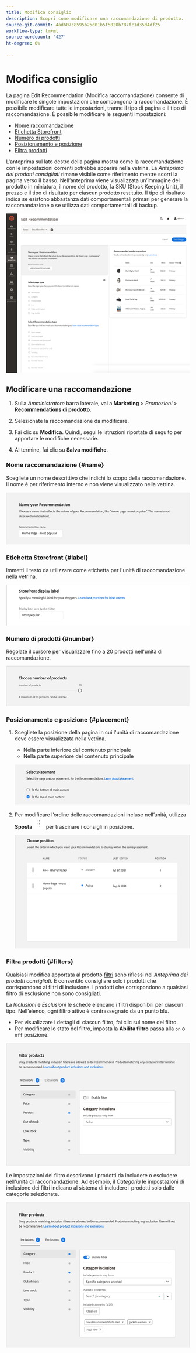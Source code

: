```yaml
---
title: Modifica consiglio
description: Scopri come modificare una raccomandazione di prodotto.
source-git-commit: 4ad607c8595b25d01b5f5020b787fc1d35d4df25
workflow-type: tm+mt
source-wordcount: '427'
ht-degree: 0%

---
```


# Modifica consiglio

La pagina Edit Recommendation (Modifica raccomandazione) consente di modificare le singole impostazioni che compongono la raccomandazione. È possibile modificare tutte le impostazioni, tranne il tipo di pagina e il tipo di raccomandazione. È possibile modificare le seguenti impostazioni:

- [Nome raccomandazione](#name)
- [Etichetta Storefront](#label)
- [Numero di prodotti](#number)
- [Posizionamento e posizione](#placement)
- [Filtra prodotti](#filters)

L&#39;anteprima sul lato destro della pagina mostra come la raccomandazione con le impostazioni correnti potrebbe apparire nella vetrina. La _Anteprima dei prodotti consigliati_ rimane visibile come riferimento mentre scorri la pagina verso il basso. Nell’anteprima viene visualizzata un’immagine del prodotto in miniatura, il nome del prodotto, la SKU (Stock Keeping Unit), il prezzo e il tipo di risultato per ciascun prodotto restituito. Il tipo di risultato indica se esistono abbastanza dati comportamentali primari per generare la raccomandazione o se utilizza dati comportamentali di backup.

![Modifica Recommendations](assets/edit-recommendation.png)

## Modificare una raccomandazione

1. Sulla _Amministratore_ barra laterale, vai a **Marketing** > _Promozioni_ > **Recommendations di prodotto**.

1. Selezionate la raccomandazione da modificare.

1. Fai clic su **Modifica**. Quindi, segui le istruzioni riportate di seguito per apportare le modifiche necessarie.

1. Al termine, fai clic su **Salva modifiche**.

### Nome raccomandazione {#name}

Scegliete un nome descrittivo che indichi lo scopo della raccomandazione. Il nome è per riferimento interno e non viene visualizzato nella vetrina.

![Modifica nome](assets/edit-name.png)

### Etichetta Storefront {#label}

Immetti il testo da utilizzare come etichetta per l&#39;unità di raccomandazione nella vetrina.

![Modifica etichetta](assets/edit-storefront-label.png)

### Numero di prodotti {#number}

Regolate il cursore per visualizzare fino a 20 prodotti nell&#39;unità di raccomandazione.

![Modifica il numero di prodotti](assets/edit-number-of-products.png)

### Posizionamento e posizione {#placement}

1. Scegliete la posizione della pagina in cui l&#39;unità di raccomandazione deve essere visualizzata nella vetrina.

   - Nella parte inferiore del contenuto principale
   - Nella parte superiore del contenuto principale

   ![Modifica posizionamento](assets/edit-placement.png)

1. Per modificare l’ordine delle raccomandazioni incluse nell’unità, utilizza **Sposta** ![Selettore di spostamento](assets/icon-move.png) per trascinare i consigli in posizione.

   ![Modifica posizione](assets/edit-position.png)

### Filtra prodotti {#filters}

Qualsiasi modifica apportata al prodotto [filtri](filters.md) sono riflessi nel _Anteprima dei prodotti consigliati_. È consentito consigliare solo i prodotti che corrispondono ai filtri di inclusione. I prodotti che corrispondono a qualsiasi filtro di esclusione non sono consigliati.

La _Inclusioni_ e _Esclusioni_ le schede elencano i filtri disponibili per ciascun tipo. Nell’elenco, ogni filtro attivo è contrassegnato da un punto blu.

- Per visualizzare i dettagli di ciascun filtro, fai clic sul nome del filtro.
- Per modificare lo stato del filtro, imposta la **Abilita filtro** passa alla `on` o `off` posizione.

![Modificare i filtri](assets/edit-filters.png)

Le impostazioni del filtro descrivono i prodotti da includere o escludere nell&#39;unità di raccomandazione. Ad esempio, il _Categoria_ le impostazioni di inclusione dei filtri indicano al sistema di includere i prodotti solo dalle categorie selezionate.

![Modifica filtro categoria](assets/edit-filter-category.png)
